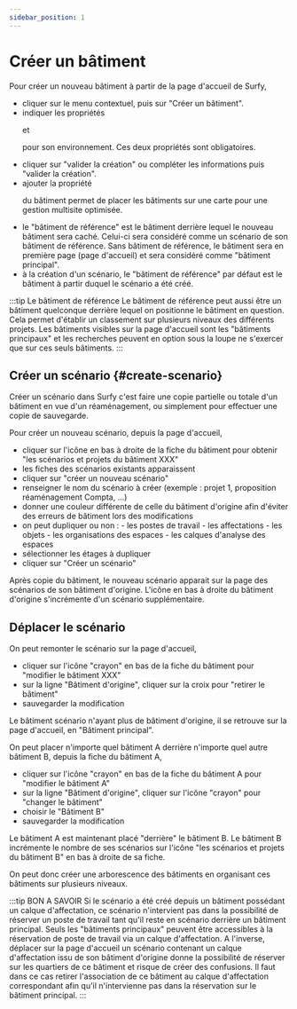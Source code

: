 ```yaml
---
sidebar_position: 1
---
```


# Créer un bâtiment

<Youtube code="M26SIN2q0Mk"/>

Pour créer un nouveau bâtiment à partir de la page d'accueil de Surfy,

<Properties objectTypeName="building" mandatory={true} />

- cliquer sur le menu contextuel, puis sur "Créer un bâtiment".
- indiquer les propriétés <P code="building:name" /> et <P code="building:color" /> pour son environnement. Ces deux propriétés sont obligatoires.
- cliquer sur "valider la création" ou compléter les informations puis "valider la création".
- ajouter la propriété <P code="building:address" /> du bâtiment permet de placer les bâtiments sur une carte pour une gestion multisite optimisée.
- le "bâtiment de référence" est le bâtiment derrière lequel le nouveau bâtiment sera caché. Celui-ci sera considéré comme un scénario de son bâtiment de référence. Sans bâtiment de référence, le bâtiment sera en première page (page d'accueil) et sera considéré comme "bâtiment principal".
- à la création d'un scénario, le "bâtiment de référence" par défaut est le bâtiment à partir duquel le scénario a été créé.

:::tip Le bâtiment de référence
Le bâtiment de référence peut aussi être un bâtiment quelconque derrière lequel on positionne le bâtiment en question. Cela permet d'établir un classement sur plusieurs niveaux des différents projets. Les bâtiments visibles sur la page d'accueil sont les "bâtiments principaux" et les recherches peuvent en option sous la loupe ne s'exercer que sur ces seuls bâtiments.
:::

## Créer un scénario {#create-scenario}

Créer un scénario dans Surfy c'est faire une copie partielle ou totale d'un bâtiment en vue d'un réaménagement, ou simplement pour effectuer une copie de sauvegarde.

<Youtube code="6o7F-9XlyqM"/>

Pour créer un nouveau scénario, depuis la page d'accueil,

- cliquer sur l'icône en bas à droite de la fiche du bâtiment pour obtenir "les scénarios et projets du bâtiment XXX"
- les fiches des scénarios existants apparaissent
- cliquer sur "créer un nouveau scénario"
- renseigner le nom du scénario à créer (exemple : projet 1, proposition réaménagement Compta, ...)
- donner une couleur différente de celle du bâtiment d'origine afin d'éviter des erreurs de bâtiment lors des modifications
- on peut dupliquer ou non : - les postes de travail - les affectations - les objets - les organisations des espaces - les calques d'analyse des espaces
- sélectionner les étages à dupliquer
- cliquer sur "Créer un scénario"

Après copie du bâtiment, le nouveau scénario apparait sur la page des scénarios de son bâtiment d'origine.
L'icône en bas à droite du bâtiment d'origine s'incrémente d'un scénario supplémentaire.

## Déplacer le scénario

On peut remonter le scénario sur la page d'accueil,

- cliquer sur l'icône "crayon" en bas de la fiche du bâtiment pour "modifier le bâtiment XXX"
- sur la ligne "Bâtiment d'origine", cliquer sur la croix pour "retirer le bâtiment"
- sauvegarder la modification

Le bâtiment scénario n'ayant plus de bâtiment d'origine, il se retrouve sur la page d'accueil, en "Bâtiment principal".

On peut placer n'importe quel bâtiment A derrière n'importe quel autre bâtiment B, depuis la fiche du bâtiment A,

- cliquer sur l'icône "crayon" en bas de la fiche du bâtiment A pour "modifier le bâtiment A"
- sur la ligne "Bâtiment d'origine", cliquer sur l'icône "crayon" pour "changer le bâtiment"
- choisir le "Bâtiment B"
- sauvegarder la modification

Le bâtiment A est maintenant placé "derrière" le bâtiment B.
Le bâtiment B incrémente le nombre de ses scénarios sur l'icône "les scénarios et projets du bâtiment B" en bas à droite de sa fiche.

On peut donc créer une arborescence des bâtiments en organisant ces bâtiments sur plusieurs niveaux.

:::tip BON A SAVOIR
Si le scénario a été créé depuis un bâtiment possédant un calque d'affectation, ce scénario n'intervient pas dans la possibilité de réserver un poste de travail tant qu'il reste en scénario derrière un bâtiment principal. Seuls les "bâtiments principaux" peuvent être accessibles à la réservation de poste de travail via un calque d'affectation.
A l'inverse, déplacer sur la page d'accueil un scénario contenant un calque d'affectation issu de son bâtiment d'origine donne la possibilité de réserver sur les quartiers de ce bâtiment et risque de créer des confusions.
Il faut dans ce cas retirer l'association de ce bâtiment au calque d'affectation correspondant afin qu'il n'intervienne pas dans la réservation sur le bâtiment principal.
:::
